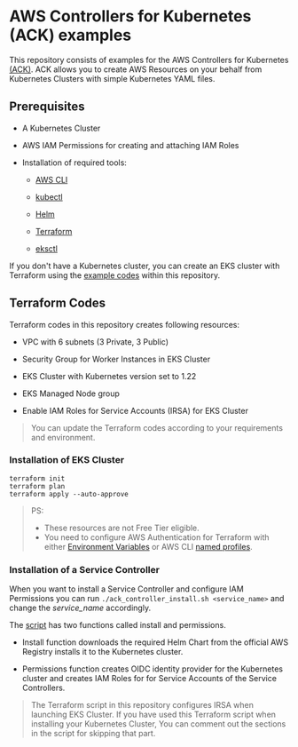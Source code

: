 # AWS Controllers for Kubernetes (ACK) examples

This repository consists of examples for the AWS Controllers for Kubernetes [(ACK)](https://aws-controllers-k8s.github.io/community/). ACK allows you to create AWS Resources on your behalf from Kubernetes Clusters with simple Kubernetes YAML files.

## Prerequisites

- A Kubernetes Cluster

- AWS IAM Permissions for creating and attaching IAM Roles

- Installation of required tools:

  - [AWS CLI](https://aws.amazon.com/cli/)

  - [kubectl](https://kubernetes.io/docs/tasks/tools/#kubectl)

  - [Helm](https://helm.sh/docs/intro/install/)

  - [Terraform](https://learn.hashicorp.com/tutorials/terraform/install-cli#install-terraform)

  - [eksctl](https://docs.aws.amazon.com/eks/latest/userguide/eksctl.html)

If you don't have a Kubernetes cluster, you can create an EKS cluster with Terraform using the [example codes](./terraform-files/) within this repository.

## Terraform Codes

Terraform codes in this repository creates following resources:

- VPC with 6 subnets (3 Private, 3 Public)

- Security Group for Worker Instances in EKS Cluster

- EKS Cluster with Kubernetes version set to 1.22

- EKS Managed Node group

- Enable IAM Roles for Service Accounts (IRSA) for EKS Cluster

> You can update the Terraform codes according to your requirements and environment.

### Installation of EKS Cluster

```shell
terraform init
terraform plan
terraform apply --auto-approve
```

> PS:
>
> - These resources are not Free Tier eligible.
> - You need to configure AWS Authentication for Terraform with either [Environment Variables](https://docs.aws.amazon.com/cli/latest/userguide/cli-configure-envvars.html#envvars-set) or AWS CLI [named profiles](https://docs.aws.amazon.com/cli/latest/userguide/cli-configure-profiles.html#cli-configure-profiles-create).

### Installation of a Service Controller

When you want to install a Service Controller and configure IAM Permissions you can run `./ack_controller_install.sh <service_name>` and change the *service_name* accordingly.

The [script](./ack_controller_install.sh) has two functions called install and permissions.

- Install function downloads the required Helm Chart from the official AWS Registry installs it to the Kubernetes cluster.

- Permissions function creates OIDC identity provider for the Kubernetes cluster and creates IAM Roles for for Service Accounts of the Service Controllers.

> The Terraform script in this repository configures IRSA when launching EKS Cluster.
> If you have used this Terraform script when installing your Kubernetes Cluster,
> You can comment out the sections in the script for skipping that part.
